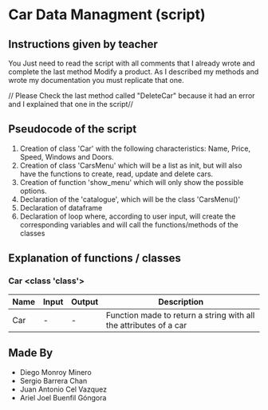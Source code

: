 # Car Data Managment (script)

## Instructions given by teacher 
You Just need to read the script with all comments that I already wrote and complete the last method Modify a product. As I described my methods and wrote my documentation you must replicate that one. 

// Please Check the last method called "DeleteCar" because it had an error and I explained that one in the script//

## Pseudocode of the script
1. Creation of class 'Car' with the following characteristics: Name, Price, Speed, Windows and Doors.
2. Creation of class 'CarsMenu' which will be a list as init, but will also have the functions to create, read, update and delete cars.
3. Creation of function 'show_menu' which will only show the possible options.
4. Declaration of the 'catalogue', which will be the class 'CarsMenu()'
5. Declaration of dataframe
6. Declaration of loop where, according to user input, will create the corresponding variables and will call the functions/methods of the classes

## Explanation of functions / classes
### Car <class 'class'>
<table>
    <thead>
        <tr>
            <th>Name</th>
            <th>Input</th>
            <th>Output</th>
            <th>Description</th>
        </tr>
    </thead>
    <tbody>
        <tr>
            <td>Car</td>
            <td> - </td>
            <td> - </td>
            <td> Function made to return a string with all the attributes of a car</td>
        <tr>
    </tbody>
</table>


## Made By
- Diego Monroy Minero
- Sergio Barrera Chan
- Juan Antonio Cel Vazquez
- Ariel Joel Buenfil Góngora